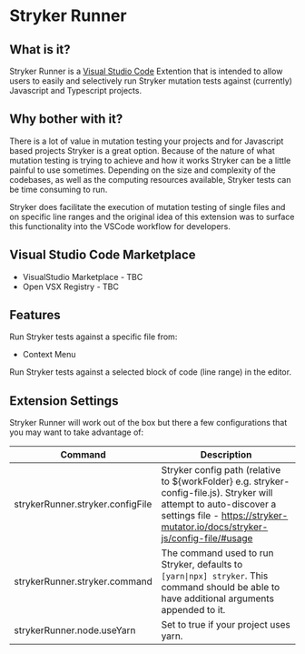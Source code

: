 # Stryker Runner

## What is it?

Stryker Runner is a [Visual Studio Code](https://code.visualstudio.com) Extention that is intended to allow users to easily and selectively run Stryker mutation tests against (currently) Javascript and Typescript projects.

## Why bother with it?

There is a lot of value in mutation testing your projects and for Javascript based projects Stryker is a great option. Because of the nature of what mutation testing is trying to achieve and how it works Stryker can be a little painful to use sometimes. Depending on the size and complexity of the codebases, as well as the computing resources available, Stryker tests can be time consuming to run.

Stryker does facilitate the execution of mutation testing of single files and on specific line ranges and the original idea of this extension was to surface this functionality into the VSCode workflow for developers.

## Visual Studio Code Marketplace

  - VisualStudio Marketplace - TBC
  - Open VSX Registry - TBC

## Features

Run Stryker tests against a specific file from:

- Context Menu

Run Stryker tests against a selected block of code (line range) in the editor.

## Extension Settings

Stryker Runner will work out of the box but there a few configurations that you may want to take advantage of:

| Command                                                                         | Description                                                                                                                      |
| ------------------------------------------------------------------------------- | -------------------------------------------------------------------------------------------------------------------------------- |
| strykerRunner.stryker.configFile                                                | Stryker config path (relative to ${workFolder} e.g. stryker-config-file.js). Stryker will attempt to auto-discover a settings file - https://stryker-mutator.io/docs/stryker-js/config-file/#usage                             |
| strykerRunner.stryker.command                                                   | The command used to run Stryker, defaults to `[yarn\|npx] stryker`. This command should be able to have additional arguments appended to it.                                                                               |
| strykerRunner.node.useYarn                                                      | Set to true if your project uses yarn.                                                                             |
